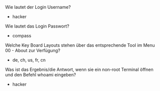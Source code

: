 Wie lautet der Login Username?

- hacker

Wie lautet das Login Passwort?

- compass

Welche Key Board Layouts stehen über das entsprechende Tool im Menu 00 - About zur Verfügung?

- de, ch, us, fr, cn

Was ist das Ergebnis/die Antwort, wenn sie ein non-root Terminal öffnen und den Befehl whoami eingeben?

- hacker
